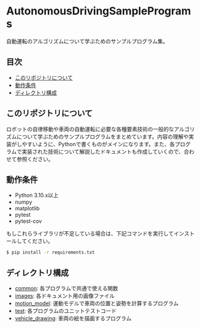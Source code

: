 # AutonomousDrivingSamplePrograms
自動運転のアルゴリズムについて学ぶためのサンプルプログラム集。  

## 目次
* [このリポジトリについて](#このリポジトリについて)
* [動作条件](#動作条件)
* [ディレクトリ構成](#ディレクトリ構成)

## このリポジトリについて
ロボットの自律移動や車両の自動運転に必要な各種要素技術の一般的なアルゴリズムについて学ぶためのサンプルプログラムをまとめています。内容の理解や実装がしやすいように、Pythonで書くものがメインになります。また、各プログラムで実装された技術について解説したドキュメントも作成していくので、合わせて参照ください。  

## 動作条件
* Python 3.10.x以上
* numpy
* matplotlib
* pytest
* pytest-cov

もしこれらライブラリが不足している場合は、下記コマンドを実行してインストールしてください。  
```bash
$ pip install -r requirements.txt
```

## ディレクトリ構成
* [common](/common/common.md): 各プログラムで共通で使える関数
* [images](/images/): 各ドキュメント用の画像ファイル
* [motion_model](/motion_model/motion_model.md): 運動モデルで車両の位置と姿勢を計算するプログラム
* [test](/test/test.md): 各プログラムのユニットテストコード
* [vehicle_drawing](/vehicle_drawing/vehicle_drawing.md): 車両の絵を描画するプログラム
